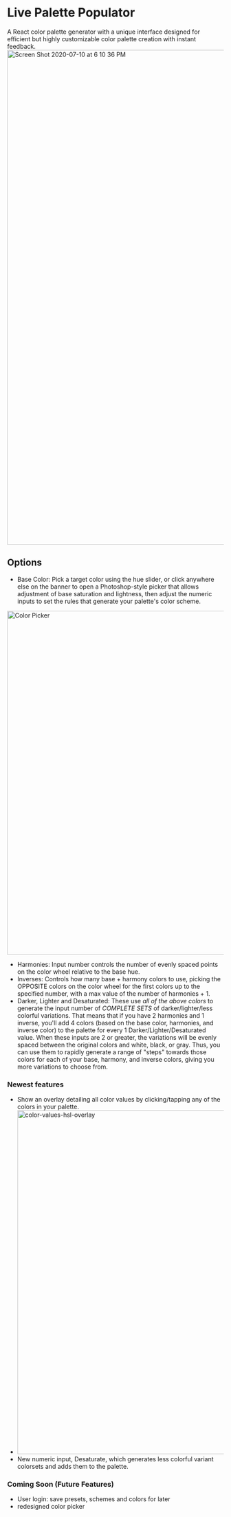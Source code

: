 # Live Palette Populator

A React color palette generator with a unique interface designed for efficient but highly customizable color palette creation with instant feedback.
<img width="1151" alt="Screen Shot 2020-07-10 at 6 10 36 PM" src="https://user-images.githubusercontent.com/563233/87213344-2e60a980-c2d9-11ea-81c9-e3e2ef5b78e4.png">

## Options

 - Base Color: Pick a target color using the hue slider, or click anywhere else on the banner to open a Photoshop-style picker that allows adjustment of base saturation and lightness, then adjust the numeric inputs to set the rules that generate your palette's color scheme.

<img width="800" alt="Color Picker" src="https://user-images.githubusercontent.com/563233/82376855-9bda1300-99d7-11ea-8107-b48b86857bdb.png">

- Harmonies: Input number controls the number of evenly spaced points on the color wheel relative to the base hue.
- Inverses:  Controls how many base + harmony colors to use, picking the OPPOSITE colors on the color wheel for the first colors up to the specified number, with a max value of the number of harmonies + 1.
- Darker, Lighter and Desaturated: These use _all of the above colors_ to generate the input number of _COMPLETE SETS_ of darker/lighter/less colorful variations. That means that if you have 2 harmonies and 1 inverse, you'll add 4 colors (based on the base color, harmonies, and inverse color) to the palette for every 1 Darker/Lighter/Desaturated value. When these inputs are 2 or greater, the variations will be evenly spaced between the original colors and white, black, or gray. Thus, you can use them to rapidly generate a range of "steps" towards those colors for each of your base, harmony, and inverse colors, giving you more variations to choose from.

### Newest features

 - Show an overlay detailing all color values by clicking/tapping any of the colors in your palette.
 - <img width="800" alt="color-values-hsl-overlay" src="https://user-images.githubusercontent.com/563233/82376810-882eac80-99d7-11ea-9a72-0bce2b927b45.png">
 - New numeric input, Desaturate, which generates less colorful variant colorsets and adds them to the palette.

  ### Coming Soon (Future Features)
  - User login: save presets, schemes and colors for later
  - redesigned color picker

